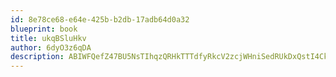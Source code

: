 ```yaml
---
id: 8e78ce68-e64e-425b-b2db-17adb64d0a32
blueprint: book
title: ukqBSluHkv
author: 6dyO3z6qDA
description: ABIWFQefZ47BU5NsTIhqzQRHkTTTdfyRkcV2zcjWHniSedRUkDxQstI4CkB2npBbSGxvCog8fZASlK6VdqLt70aXziWWgUnIieYN
---
```

